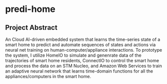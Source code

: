 # predi-home

## Project Abstract

An Cloud AI-driven embedded system that learns the time-series state of a smart home to predict and automate sequences of states and actions via neural net training on human-computer/appliance interactions. To prototype the system, I utilize HomeIO to simulate and genenrate data of the trajectories of smart home residents, ConnectIO to control the smart home and process the data on an STM Nucleo, and Amazon Web Services to train an adaptive neural network that learns time-domain functions for all the appliances/computers in the smart home.
